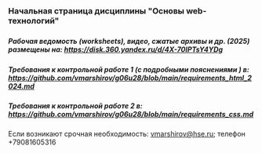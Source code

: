 ### Начальная страница дисциплины "Основы web-технологий"


##### 

##### Рабочая ведомость (worksheets), видео, сжатые архивы и др. (2025) размещены на: https://disk.360.yandex.ru/d/4X-70IPTsY4YDg

##### Требования к контрольной работе 1 (с подробными пояснениями ) в:  <br>https://github.com/vmarshirov/g06u28/blob/main/requirements_html_2024.md

##### Требования к контрольной работе 2 в: <br>https://github.com/vmarshirov/g06u28/blob/main/requirements_css.md

Если возникают срочная  необходимость: vmarshirov@hse.ru; телефон +79081605316   
<!--
#### Пресдачи 2025-02-05
Ульяновская Кристина 9

Гуськов Илья 5

Машина Ксения 5

Архипова Мария 5

Манакина Милена 4

кожемяко татьяна, пересдача с комиссией, оценка 4

-->




